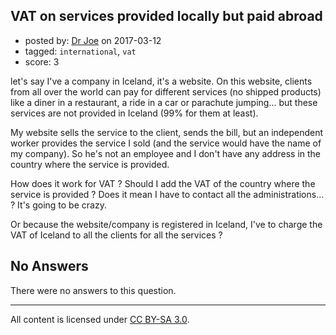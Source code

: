 ## VAT on services provided locally but paid abroad

- posted by: [Dr Joe](https://stackexchange.com/users/10427207/dr-joe) on 2017-03-12
- tagged: `international`, `vat`
- score: 3

let's say I've a company in Iceland, it's a website. On this website, clients from all over the world can pay for different services (no shipped products) like a diner in a restaurant, a ride in a car or parachute jumping... but these services are not provided in Iceland (99% for them at least).

My website sells the service to the client, sends the bill, but an independent worker provides the service I sold (and the service would have the name of my company). So he's not an employee and I don't have any address in the country where the service is provided.

How does it work for VAT ? Should I add the VAT of the country where the service is provided ? Does it mean I have to contact all the administrations... ? It's going to be crazy.

Or because the website/company is registered in Iceland, I've to charge the VAT of Iceland to all the clients for all the services ?

## No Answers

There were no answers to this question.


---

All content is licensed under [CC BY-SA 3.0](https://creativecommons.org/licenses/by-sa/3.0/).
